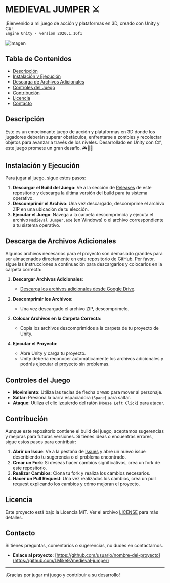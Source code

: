 # MEDIEVAL JUMPER ⚔︎

¡Bienvenido a mi juego de acción y plataformas en 3D, creado con Unity y C#! <br/>
`Engine Unity - version 2020.1.16f1`

![imagen](https://github.com/LMike97/medieval-jumper/assets/56482294/b9ecad83-9050-41cb-bd52-bbcfa8d98f60)

## Tabla de Contenidos
- [Descripción](#descripción)
- [Instalación y Ejecución](#instalación-y-ejecución)
- [Descarga de Archivos Adicionales](#descarga-de-archivos-adicionales)
- [Controles del Juego](#controles-del-juego)
- [Contribución](#contribución)
- [Licencia](#licencia)
- [Contacto](#contacto)

## Descripción

Este es un emocionante juego de acción y plataformas en 3D donde los jugadores deberán superar obstáculos, enfrentarse a zombies y recolectar objetos para avanzar a través de los niveles. Desarrollado en Unity con C#, este juego promete un gran desafío. 🎮🧟‍♂️

## Instalación y Ejecución

Para jugar al juego, sigue estos pasos:

1. **Descargar el Build del Juego**: Ve a la sección de [Releases](https://github.com/LMike97/medieval-jumper/releases) de este repositorio y descarga la última versión del build para tu sistema operativo.
2. **Descomprimir el Archivo**: Una vez descargado, descomprime el archivo ZIP en una ubicación de tu elección.
3. **Ejecutar el Juego**: Navega a la carpeta descomprimida y ejecuta el archivo `Medieval Jumper.exe` (en Windows) o el archivo correspondiente a tu sistema operativo.

## Descarga de Archivos Adicionales

Algunos archivos necesarios para el proyecto son demasiado grandes para ser almacenados directamente en este repositorio de GitHub. Por favor, sigue las instrucciones a continuación para descargarlos y colocarlos en la carpeta correcta:

1. **Descargar Archivos Adicionales**: 
   - [Descarga los archivos adicionales desde Google Drive](https://drive.google.com/drive/folders/1jDTP0xx7o5YUDsw3JYSAzIhtyYJ4FUlW?usp=sharing).

2. **Descomprimir los Archivos**:
   - Una vez descargado el archivo ZIP, descomprímelo.

3. **Colocar Archivos en la Carpeta Correcta**:
   - Copia los archivos descomprimidos a la carpeta de tu proyecto de Unity.

4. **Ejecutar el Proyecto**:
   - Abre Unity y carga tu proyecto.
   - Unity debería reconocer automáticamente los archivos adicionales y podrás ejecutar el proyecto sin problemas.

## Controles del Juego

- **Movimiento**: Utiliza las teclas de flecha o `WASD` para mover al personaje.
- **Saltar**: Presiona la barra espaciadora (`Space`) para saltar.
- **Ataque**: Utiliza el clic izquierdo del ratón (`Mouse Left Click`) para atacar.

## Contribución

Aunque este repositorio contiene el build del juego, aceptamos sugerencias y mejoras para futuras versiones. Si tienes ideas o encuentras errores, sigue estos pasos para contribuir:

1. **Abrir un Issue**: Ve a la pestaña de [Issues](https://github.com/LMike97/medieval-jumper/issues) y abre un nuevo issue describiendo tu sugerencia o el problema encontrado.
2. **Crear un Fork**: Si deseas hacer cambios significativos, crea un fork de este repositorio.
3. **Realizar Cambios**: Clona tu fork y realiza los cambios necesarios.
4. **Hacer un Pull Request**: Una vez realizados los cambios, crea un pull request explicando los cambios y cómo mejoran el proyecto.

## Licencia

Este proyecto está bajo la Licencia MIT. Ver el archivo [LICENSE](LICENSE) para más detalles.

## Contacto

Si tienes preguntas, comentarios o sugerencias, no dudes en contactarnos.

- **Enlace al proyecto**: [https://github.com/usuario/nombre-del-proyecto](https://github.com/LMike97medieval-jumper)

---

¡Gracias por jugar mi juego y contribuir a su desarrollo!
